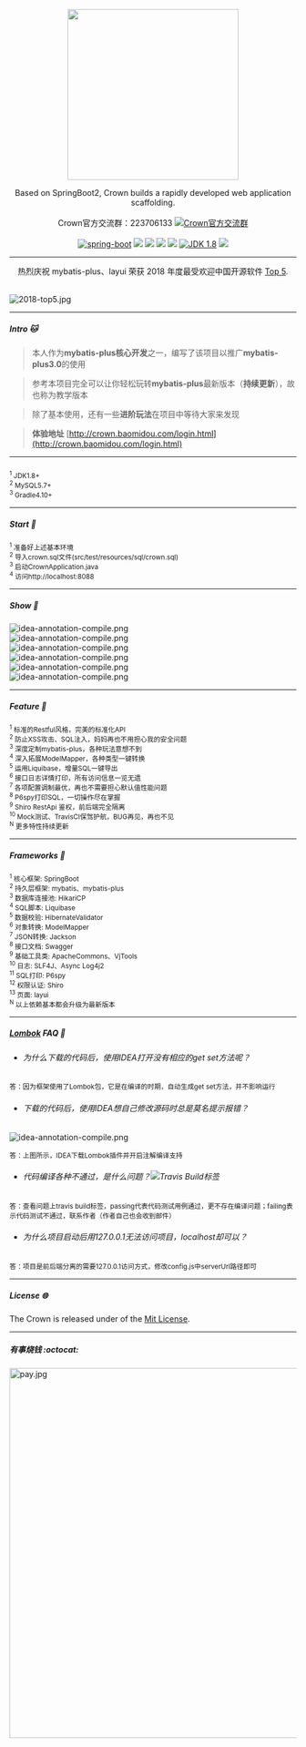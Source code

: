 <p align="center">
    <img src="https://raw.githubusercontent.com/Caratacus/Crown/master/Crown.png" width="300">
    <p align="center">
        Based on SpringBoot2, Crown builds a rapidly developed web application scaffolding.
        <br>      
        <br>      
        <span>
            <span>
                Crown官方交流群：223706133
            </span>
            <span>
                <a target="_blank" href="https://shang.qq.com/wpa/qunwpa?idkey=180c0eb468ec425c7208f49f142e4057f3f83a2fdabfe07ccb4606a414cd6413">
                <img border="0" src="https://pub.idqqimg.com/wpa/images/group.png" alt="Crown官方交流群" title="Crown官方交流群"></a>
            </span>
        </span>
        <br>
        <br>
        <a href="https://spring.io/projects/spring-boot">
        <img src="https://img.shields.io/badge/spring--boot-2.1.1.RELEASE-blue.svg" alt="spring-boot"></a>
		<a href="https://travis-ci.org/Caratacus/Crown">
		<img src="https://www.travis-ci.org/Caratacus/Crown.svg?branch=master"></a>
		<a href="https://app.codacy.com/app/Caratacus/Crown?utm_source=github.com&utm_medium=referral&utm_content=Caratacus/Crown&utm_campaign=Badge_Grade_Dashboard">
		<img src="https://api.codacy.com/project/badge/Grade/81a3765292f04b3cad7b7a548daf5953"></a>
		<a href="https://codecov.io/gh/Caratacus/Crown">
        <img src="https://codecov.io/gh/Caratacus/Crown/branch/master/graph/badge.svg"></a>
		<a href="https://github.com/Caratacus/Crown">
        <img src="https://tokei.rs/b1/github/Caratacus/Crown?category=lines"></a>
		<a href="https://github.com/Caratacus/Crown">
		<img src="https://img.shields.io/badge/JDK-1.8-green.svg" alt="JDK 1.8" title="JDK 1.8"></a>
		<a href="https://mit-license.org">
        <img src="https://img.shields.io/cocoapods/l/Alamofire.svg?style=flat"></a>
    </p>
</p>

-----------------------------------------------------------------------------------------------
<p align="center">
    <p align="center">
        热烈庆祝 mybatis-plus、layui 荣获 2018 年度最受欢迎中国开源软件 <a href="https://www.oschina.net/question/2896879_2290300">Top 5</a>.
        <br>
        <br>
    </p>
     <img src="https://raw.githubusercontent.com/Caratacus/Resource/master/2018-top5.jpg" alt="2018-top5.jpg">
</p>

-----------------------------------------------------------------------------------------------
##### Intro :cat:

> 本人作为**mybatis-plus核心开发**之一，编写了该项目以推广**mybatis-plus3.0**的使用

> 参考本项目完全可以让你轻松玩转**mybatis-plus**最新版本（**持续更新**），故也称为教学版本

> 除了基本使用，还有一些**进阶玩法**在项目中等待大家来发现

> **体验地址** [http://crown.baomidou.com/login.html](http://crown.baomidou.com/login.html)

-----------------------------------------------------------------------------------------------
#####
<sup>
<sup>1</sup> JDK1.8+ <br/>
<sup>2</sup> MySQL5.7+ <br/>
<sup>3</sup> Gradle4.10+ <br/>
</sup>

-----------------------------------------------------------------------------------------------
##### Start :dog:
<sup>
<sup>1</sup> 准备好上述基本环境 <br/>
<sup>2</sup> 导入crown.sql文件(src/test/resources/sql/crown.sql) <br/>
<sup>3</sup> 启动CrownApplication.java <br/>
<sup>4</sup> 访问http://localhost:8088 <br/>
</sup>

-----------------------------------------------------------------------------------------------
##### Show :palm_tree:

![idea-annotation-compile.png](https://raw.githubusercontent.com/Caratacus/Resource/master/crown/login.jpg)
<br>
![idea-annotation-compile.png](https://raw.githubusercontent.com/Caratacus/Resource/master/crown/user.png)
<br>
![idea-annotation-compile.png](https://raw.githubusercontent.com/Caratacus/Resource/master/crown/role.png)
<br>
![idea-annotation-compile.png](https://raw.githubusercontent.com/Caratacus/Resource/master/crown/menu.png)
<br>
![idea-annotation-compile.png](https://raw.githubusercontent.com/Caratacus/Resource/master/crown/menu-form.png)
<br>
![idea-annotation-compile.png](https://raw.githubusercontent.com/Caratacus/Resource/master/crown/resource.png)

-----------------------------------------------------------------------------------------------
##### Feature :rocket:
<sup>
<sup>1</sup> 标准的Restful风格，完美的标准化API <br/>
<sup>2</sup> 防止XSS攻击、SQL注入，妈妈再也不用担心我的安全问题 <br/>
<sup>3</sup> 深度定制mybatis-plus，各种玩法意想不到 <br/>
<sup>4</sup> 深入拓展ModelMapper，各种类型一键转换 <br/>
<sup>5</sup> 运用Liquibase，增量SQL一键导出 <br/>
<sup>6</sup> 接口日志详情打印，所有访问信息一览无遗 <br/>
<sup>7</sup> 各项配置调制最优，再也不需要担心默认值性能问题 <br/>
<sup>8</sup> P6spy打印SQL，一切操作尽在掌握 <br/>
<sup>9</sup> Shiro RestApi 鉴权，前后端完全隔离 <br/>
<sup>10</sup> Mock测试、TravisCI保驾护航，BUG再见，再也不见 <br/>
<sup>N</sup> 更多特性持续更新 <br/>
</sup>

-----------------------------------------------------------------------------------------------
##### Frameworks :microscope:
<sup>
<sup>1</sup> 核心框架: SpringBoot <br/>
<sup>2</sup> 持久层框架: mybatis、mybatis-plus <br/>
<sup>3</sup> 数据库连接池: HikariCP <br/>
<sup>4</sup> SQL脚本: Liquibase <br/>
<sup>5</sup> 数据校验: HibernateValidator <br/>
<sup>6</sup> 对象转换: ModelMapper <br/>
<sup>7</sup> JSON转换: Jackson <br/>
<sup>8</sup> 接口文档: Swagger <br/>
<sup>9</sup> 基础工具类: ApacheCommons、VjTools <br/>
<sup>10</sup> 日志: SLF4J、Async Log4j2 <br/>
<sup>11</sup> SQL打印: P6spy <br/>
<sup>12</sup> 权限认证: Shiro <br/>
<sup>13</sup> 页面: layui <br/>
<sup>N</sup> 以上依赖基本都会升级为最新版本 <br/>
</sup>

-----------------------------------------------------------------------------------------------
##### [Lombok](http://projectlombok.org/) FAQ :mushroom:

* ###### 为什么下载的代码后，使用IDEA打开没有相应的get set方法呢？

<sup>
    答：因为框架使用了Lombok包，它是在编译的时期，自动生成get set方法，并不影响运行
</sup>

* ###### 下载的代码后，使用IDEA想自己修改源码时总是莫名提示报错？

![idea-annotation-compile.png](https://raw.githubusercontent.com/Caratacus/Resource/master/idea-annotation-compile.png)

<sup>
    答：上图所示，IDEA下载Lombok插件并开启注解编译支持
</sup>

* ###### 代码编译各种不通过，是什么问题？![Travis Build标签](https://travis-ci.org/Caratacus/Crown.svg?branch=master)

<sup>
    答：查看问题上travis build标签，passing代表代码测试用例通过，更不存在编译问题；failing表示代码测试不通过，联系作者（作者自己也会收到邮件）
</sup>

* ###### 为什么项目启动后用127.0.0.1无法访问项目，localhost却可以？

<sup>
    答：项目是前后端分离的需要127.0.0.1访问方式，修改config.js中serverUrl路径即可
</sup>

-----------------------------------------------------------------------------------------------
##### License :globe_with_meridians:

   The Crown is released under of the [Mit License](https://mit-license.org). <br/>

-----------------------------------------------------------------------------------------------
##### 有事烧钱 :octocat:

<img src="https://raw.githubusercontent.com/Caratacus/Resource/master/pay.jpg" alt="pay.jpg" width="650" hight="150">